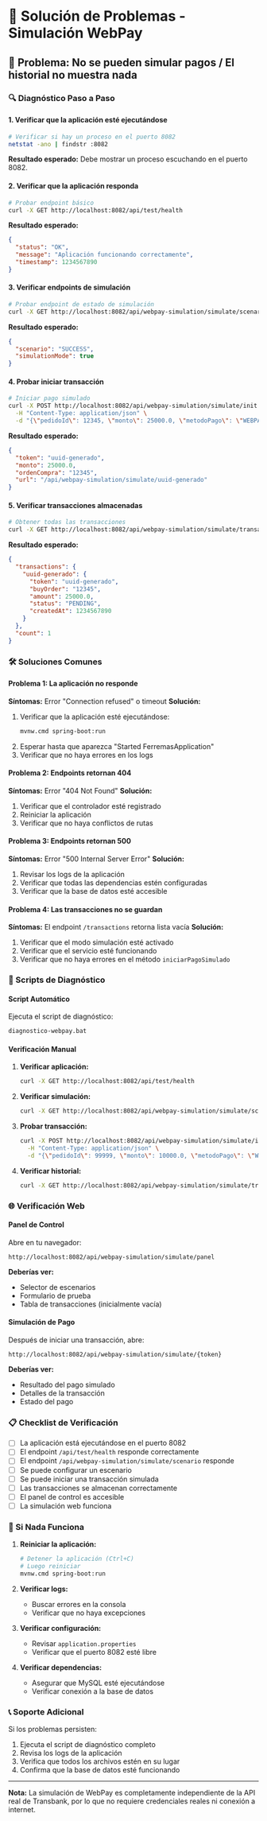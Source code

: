 # 🔧 Solución de Problemas - Simulación WebPay

## 🚨 Problema: No se pueden simular pagos / El historial no muestra nada

### 🔍 Diagnóstico Paso a Paso

#### 1. Verificar que la aplicación esté ejecutándose
```bash
# Verificar si hay un proceso en el puerto 8082
netstat -ano | findstr :8082
```

**Resultado esperado:** Debe mostrar un proceso escuchando en el puerto 8082.

#### 2. Verificar que la aplicación responda
```bash
# Probar endpoint básico
curl -X GET http://localhost:8082/api/test/health
```

**Resultado esperado:**
```json
{
  "status": "OK",
  "message": "Aplicación funcionando correctamente",
  "timestamp": 1234567890
}
```

#### 3. Verificar endpoints de simulación
```bash
# Probar endpoint de estado de simulación
curl -X GET http://localhost:8082/api/webpay-simulation/simulate/scenario
```

**Resultado esperado:**
```json
{
  "scenario": "SUCCESS",
  "simulationMode": true
}
```

#### 4. Probar iniciar transacción
```bash
# Iniciar pago simulado
curl -X POST http://localhost:8082/api/webpay-simulation/simulate/init \
  -H "Content-Type: application/json" \
  -d "{\"pedidoId\": 12345, \"monto\": 25000.0, \"metodoPago\": \"WEBPAY\"}"
```

**Resultado esperado:**
```json
{
  "token": "uuid-generado",
  "monto": 25000.0,
  "ordenCompra": "12345",
  "url": "/api/webpay-simulation/simulate/uuid-generado"
}
```

#### 5. Verificar transacciones almacenadas
```bash
# Obtener todas las transacciones
curl -X GET http://localhost:8082/api/webpay-simulation/simulate/transactions
```

**Resultado esperado:**
```json
{
  "transactions": {
    "uuid-generado": {
      "token": "uuid-generado",
      "buyOrder": "12345",
      "amount": 25000.0,
      "status": "PENDING",
      "createdAt": 1234567890
    }
  },
  "count": 1
}
```

### 🛠️ Soluciones Comunes

#### Problema 1: La aplicación no responde
**Síntomas:** Error "Connection refused" o timeout
**Solución:**
1. Verificar que la aplicación esté ejecutándose:
   ```bash
   mvnw.cmd spring-boot:run
   ```
2. Esperar hasta que aparezca "Started FerremasApplication"
3. Verificar que no haya errores en los logs

#### Problema 2: Endpoints retornan 404
**Síntomas:** Error "404 Not Found"
**Solución:**
1. Verificar que el controlador esté registrado
2. Reiniciar la aplicación
3. Verificar que no haya conflictos de rutas

#### Problema 3: Endpoints retornan 500
**Síntomas:** Error "500 Internal Server Error"
**Solución:**
1. Revisar los logs de la aplicación
2. Verificar que todas las dependencias estén configuradas
3. Verificar que la base de datos esté accesible

#### Problema 4: Las transacciones no se guardan
**Síntomas:** El endpoint `/transactions` retorna lista vacía
**Solución:**
1. Verificar que el modo simulación esté activado
2. Verificar que el servicio esté funcionando
3. Verificar que no haya errores en el método `iniciarPagoSimulado`

### 🔧 Scripts de Diagnóstico

#### Script Automático
Ejecuta el script de diagnóstico:
```bash
diagnostico-webpay.bat
```

#### Verificación Manual
1. **Verificar aplicación:**
   ```bash
   curl -X GET http://localhost:8082/api/test/health
   ```

2. **Verificar simulación:**
   ```bash
   curl -X GET http://localhost:8082/api/webpay-simulation/simulate/scenario
   ```

3. **Probar transacción:**
   ```bash
   curl -X POST http://localhost:8082/api/webpay-simulation/simulate/init \
     -H "Content-Type: application/json" \
     -d "{\"pedidoId\": 99999, \"monto\": 10000.0, \"metodoPago\": \"WEBPAY\"}"
   ```

4. **Verificar historial:**
   ```bash
   curl -X GET http://localhost:8082/api/webpay-simulation/simulate/transactions
   ```

### 🌐 Verificación Web

#### Panel de Control
Abre en tu navegador:
```
http://localhost:8082/api/webpay-simulation/simulate/panel
```

**Deberías ver:**
- Selector de escenarios
- Formulario de prueba
- Tabla de transacciones (inicialmente vacía)

#### Simulación de Pago
Después de iniciar una transacción, abre:
```
http://localhost:8082/api/webpay-simulation/simulate/{token}
```

**Deberías ver:**
- Resultado del pago simulado
- Detalles de la transacción
- Estado del pago

### 📋 Checklist de Verificación

- [ ] La aplicación está ejecutándose en el puerto 8082
- [ ] El endpoint `/api/test/health` responde correctamente
- [ ] El endpoint `/api/webpay-simulation/simulate/scenario` responde
- [ ] Se puede configurar un escenario
- [ ] Se puede iniciar una transacción simulada
- [ ] Las transacciones se almacenan correctamente
- [ ] El panel de control es accesible
- [ ] La simulación web funciona

### 🚨 Si Nada Funciona

1. **Reiniciar la aplicación:**
   ```bash
   # Detener la aplicación (Ctrl+C)
   # Luego reiniciar
   mvnw.cmd spring-boot:run
   ```

2. **Verificar logs:**
   - Buscar errores en la consola
   - Verificar que no haya excepciones

3. **Verificar configuración:**
   - Revisar `application.properties`
   - Verificar que el puerto 8082 esté libre

4. **Verificar dependencias:**
   - Asegurar que MySQL esté ejecutándose
   - Verificar conexión a la base de datos

### 📞 Soporte Adicional

Si los problemas persisten:
1. Ejecuta el script de diagnóstico completo
2. Revisa los logs de la aplicación
3. Verifica que todos los archivos estén en su lugar
4. Confirma que la base de datos esté funcionando

---

**Nota:** La simulación de WebPay es completamente independiente de la API real de Transbank, por lo que no requiere credenciales reales ni conexión a internet. 
